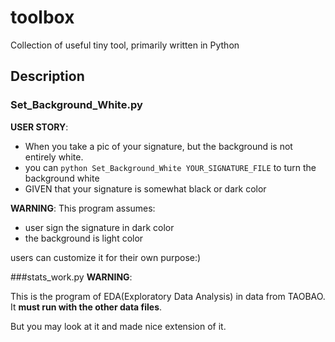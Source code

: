 # toolbox
Collection of useful tiny tool, primarily written in Python

## Description

### Set_Background_White.py
**USER STORY**:
* When you take a pic of your signature, but the background is not entirely white.
* you can `python Set_Background_White YOUR_SIGNATURE_FILE` to turn the background white
* GIVEN that your signature is somewhat black or dark color

**WARNING**:
This program assumes:
* user sign the signature in dark color
* the background is light color

users can customize it for their own purpose:)

###stats_work.py
**WARNING**:

This is the program of EDA(Exploratory Data Analysis) in data from TAOBAO. It **must run with the other data files**.

But you may look at it and made nice extension of it.


